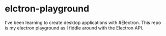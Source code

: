 # elctron-playground
I've been learning to create desktop applications with #Electron. This repo is my electron playground as I fiddle around with the Electron API.

